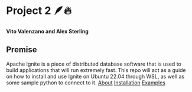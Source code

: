 # Project 2 🪶🔥
#### Vito Valenzano and Alex Sterling
## Premise
Apache Ignite is a piece of  distributed database software that is used to build applications that will run extremely fast. This repo will act as a guide on how to install and use Ignite on Ubuntu 22.04 through WSL, as well as some sample python to connect to it.
[About](docs/about.md)
[Installation](docs/guide.md)
[Examples](examples)
